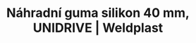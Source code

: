 ---
Filename: "nahradni-guma-silikon-40-mm-unidrive"
Link: "file:/Users/vinayakpatel/Downloads/www.weldplast.cz/nahradni-guma-silikon-40-mm-unidrive"
product_name: "Náhradní guma silikon 40 mm, UNIDRIVE"
product_id: "Obj. číslo:161.156"
title: "Náhradní guma silikon 40 mm, UNIDRIVE | Weldplast"
product_desc: ""
product_specs: ""
product_downloads: ""
href: ""
p_desc_2: ""
accessories: ""
similar_products: ""
---